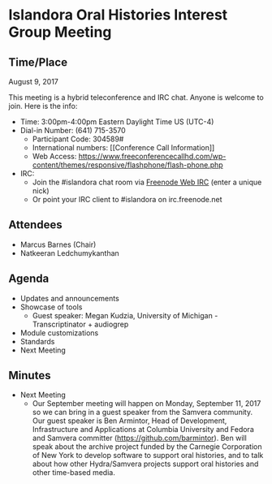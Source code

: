 # Islandora Oral Histories Interest Group Meeting

## Time/Place

August 9, 2017

This meeting is a hybrid teleconference and IRC chat. Anyone is welcome to join. Here is the info:
* Time: 3:00pm-4:00pm Eastern Daylight Time US (UTC-4)
* Dial-in Number: (641) 715-3570
  * Participant Code: 304589#
  * International numbers: [[Conference Call Information]]
  * Web Access: https://www.freeconferencecallhd.com/wp-content/themes/responsive/flashphone/flash-phone.php
* IRC:
  * Join the #islandora chat room via [Freenode Web IRC](http://webchat.freenode.net/) (enter a unique nick)
  * Or point your IRC client to #islandora on irc.freenode.net


## Attendees
* Marcus Barnes (Chair)
* Natkeeran Ledchumykanthan

## Agenda
* Updates and announcements
* Showcase of tools
   * Guest speaker: Megan Kudzia, University of Michigan - Transcriptinator + audiogrep
* Module customizations
* Standards
* Next Meeting

## Minutes

* Next Meeting
    * Our September meeting will happen on Monday, September 11, 2017 so we can bring in a guest speaker from the Samvera community. Our guest speaker is Ben Armintor, Head of Development, Infrastructure and Applications at Columbia University and Fedora and Samvera committer (https://github.com/barmintor). Ben will speak about the archive project funded by the Carnegie Corporation of New York to develop software to support oral histories, and to talk about how other Hydra/Samvera projects support oral histories and other time-based media. 


